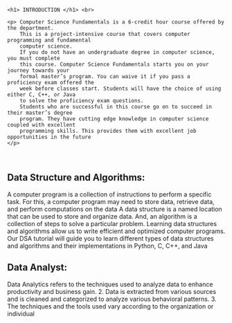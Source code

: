 <html>

<head>

  <title>  COMPUTER SCIENCE FUNDAMENTALS  </title>

</head>

<body> 

    <h1> INTRODUCTION </h1> <br>  

    <p> Computer Science Fundamentals is a 6-credit hour course offered by the department.
        This is a project-intensive course that covers computer programming and fundamental
        computer science.
        If you do not have an undergraduate degree in computer science, you must complete
        this course. Computer Science Fundamentals starts you on your journey towards your
        formal master’s program. You can waive it if you pass a proficiency exam offered the
        week before classes start. Students will have the choice of using either C, C++, or Java
        to solve the proficiency exam questions.
        Students who are successful in this course go on to succeed in their master’s degree
        program. They have cutting edge knowledge in computer science coupled with excellent
        programming skills. This provides them with excellent job opportunities in the future 
    </p>
<br> 

<h2>  Data Structure and Algorithms: </h2>

<p> 
    A computer program is a collection of instructions to perform a specific task. For this, a
    computer program may need to store data, retrieve data, and perform computations on
    the data
    A data structure is a named location that can be used to store and organize data. And,
    an algorithm is a collection of steps to solve a particular problem. Learning data
    structures and algorithms allow us to write efficient and optimized computer programs.
    Our DSA tutorial will guide you to learn different types of data structures and algorithms
    and their implementations in Python, C, C++, and Java
</p>

<h2> Data Analyst: </h2>

<p> Data Analytics refers to the techniques used to analyze data to enhance
productivity and business gain.
2. Data is extracted from various sources and is cleaned and categorized to analyze
various behavioral patterns.
3. The techniques and the tools used vary according to the organization or
individual
</p>

</body>

</html>
